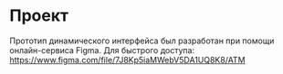 # Проект
Прототип динамического интерфейса был разработан при помощи онлайн-сервиса Figma. Для быстрого доступа:
https://www.figma.com/file/7J8Kp5iaMWebV5DA1UQ8K8/ATM
